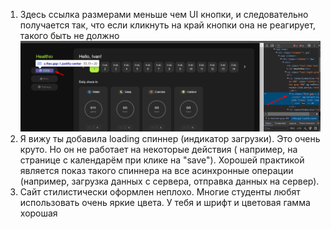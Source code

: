 1. Здесь ссылка размерами меньше чем UI кнопки, и следовательно получается так, что если кликнуть на край кнопки она не
   реагирует, такого быть не должно ![img.png](img.png)
2. Я вижу ты добавила loading спиннер (индикатор загрузки). Это очень круто. Но он не работает на некоторые действия (
   например, на странице с календарём при клике на "save"). Хорошей практикой является показ такого спиннера на все
   асинхронные операции (например, загрузка данных с сервера, отправка данных на сервер).
3. Сайт стилистически оформлен неплохо. Многие студенты любят использовать очень яркие цвета. У тебя и шрифт и цветовая
   гамма хорошая 

